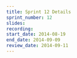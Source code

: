 ```yaml
---
title: Sprint 12 Details
sprint_number: 12
slides: 
recording: 
start_date: 2014-08-19
end_date: 2014-09-09
review_date: 2014-09-11
---
```

